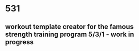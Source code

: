 # 531
## workout template creator for the famous strength training program 5/3/1 - work in progress
